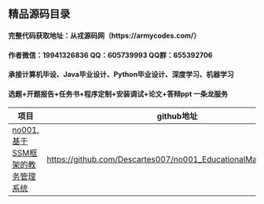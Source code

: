## 精品源码目录

<h4> 完整代码获取地址：从戎源码网（https://armycodes.com/） </h4>
<h4> 作者微信：19941326836 QQ：605739993 QQ群：655392706 </h4>
<h4> 承接计算机毕设、Java毕业设计、Python毕业设计、深度学习、机器学习 </h4>
<h4> 选题+开题报告+任务书+程序定制+安装调试+论文+答辩ppt 一条龙服务 </h4>

| 项目                                                        | github地址                                                   |
| ---------------------------------------------------------- | ------------------------------------------------------------ |
| [no001.基于SSM框架的教务管理系统](https://github.com/Descartes007/no001_EducationalManagementSys) | https://github.com/Descartes007/no001_EducationalManagementSys         |
